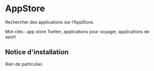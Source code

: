 AppStore
==========

Rechercher des applications sur l'AppStore.

Mot-clés : app store Twitter, applications pour voyager, applications de sport

Notice d'installation
---------------------

Rien de particulier.